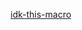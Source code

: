 [idk-this-macro](https://doc.rust-lang.org/nightly/nightly-rustc/src/rustc_middle/ty/print/pretty.rs.html#2369-2384)
